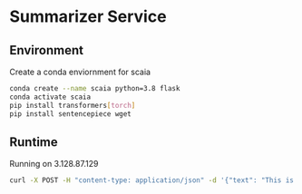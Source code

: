 # Summarizer Service


## Environment

Create a conda enviornment for scaia

```bash
conda create --name scaia python=3.8 flask
conda activate scaia
pip install transformers[torch]
pip install sentencepiece wget

```



## Runtime


Running on 3.128.87.129


```bash
curl -X POST -H "content-type: application/json" -d '{"text": "This is the document to summarize"}' http://3.128.87.129:5000/summarizeText
```

